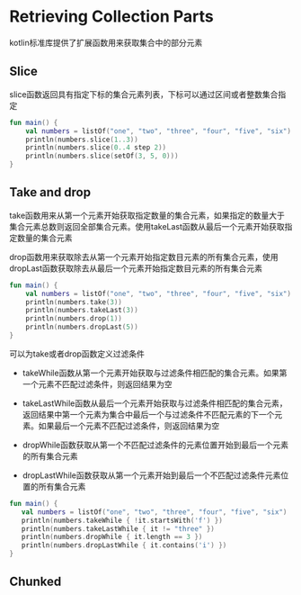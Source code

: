 # Retrieving Collection Parts
kotlin标准库提供了扩展函数用来获取集合中的部分元素

## Slice
slice函数返回具有指定下标的集合元素列表，下标可以通过区间或者整数集合指定

```kotlin
fun main() {
    val numbers = listOf("one", "two", "three", "four", "five", "six")    
    println(numbers.slice(1..3))
    println(numbers.slice(0..4 step 2))
    println(numbers.slice(setOf(3, 5, 0)))    
}
```

## Take and drop
take函数用来从第一个元素开始获取指定数量的集合元素，如果指定的数量大于集合元素总数则返回全部集合元素。使用takeLast函数从最后一个元素开始获取指定数量的集合元素

drop函数用来获取除去从第一个元素开始指定数目元素的所有集合元素，使用dropLast函数获取除去从最后一个元素开始指定数目元素的所有集合元素

```kotlin
fun main() {
    val numbers = listOf("one", "two", "three", "four", "five", "six")
    println(numbers.take(3))
    println(numbers.takeLast(3))
    println(numbers.drop(1))
    println(numbers.dropLast(5))
}
```

可以为take或者drop函数定义过滤条件
 
 * takeWhile函数从第一个元素开始获取与过滤条件相匹配的集合元素。如果第一个元素不匹配过滤条件，则返回结果为空
 
 * takeLastWhile函数从最后一个元素开始获取与过滤条件相匹配的集合元素，返回结果中第一个元素为集合中最后一个与过滤条件不匹配元素的下一个元素。如果最后一个元素不匹配过滤条件，则返回结果为空
 
 * dropWhile函数获取从第一个不匹配过滤条件的元素位置开始到最后一个元素的所有集合元素
 
* dropLastWhile函数获取从第一个元素开始到最后一个不匹配过滤条件元素位置的所有集合元素
 
 ```kotlin
 fun main() {
    val numbers = listOf("one", "two", "three", "four", "five", "six")
    println(numbers.takeWhile { !it.startsWith('f') })
    println(numbers.takeLastWhile { it != "three" })
    println(numbers.dropWhile { it.length == 3 })
    println(numbers.dropLastWhile { it.contains('i') })
}
 ```
 
 ## Chunked
 
 
 





